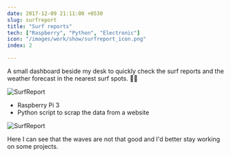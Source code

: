 ```yaml
---
date: 2017-12-09 21:11:00 +0530
slug: surfreport
title: "Surf reports"
tech: ["Raspberry", "Python", "Electronic"]
icon: "/images/work/show/surfreport_icon.png"
index: 2

---
```


A small dashboard beside my desk to quickly check the surf reports and the weather forecast in the nearest surf spots. 🏄‍♂️

![SurfReport](/images/work/show/surfreport_side.jpg)

- Raspberry Pi 3
- Python script to scrap the data from a website

![SurfReport](/images/work/show/surfreport_front.jpg)

Here I can see that the waves are not that good and I'd better stay working on some projects.